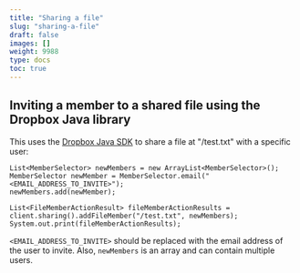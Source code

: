 ```yaml
---
title: "Sharing a file"
slug: "sharing-a-file"
draft: false
images: []
weight: 9988
type: docs
toc: true
---
```


## Inviting a member to a shared file using the Dropbox Java library
This uses the [Dropbox Java SDK][1] to share a file at "/test.txt" with a specific user:

    List<MemberSelector> newMembers = new ArrayList<MemberSelector>();
    MemberSelector newMember = MemberSelector.email("<EMAIL_ADDRESS_TO_INVITE>");
    newMembers.add(newMember);

    List<FileMemberActionResult> fileMemberActionResults = client.sharing().addFileMember("/test.txt", newMembers);
    System.out.print(fileMemberActionResults);

`<EMAIL_ADDRESS_TO_INVITE>` should be replaced with the email address of the user to invite. Also, `newMembers` is an array and can contain multiple users.


  [1]: https://github.com/dropbox/dropbox-sdk-java


